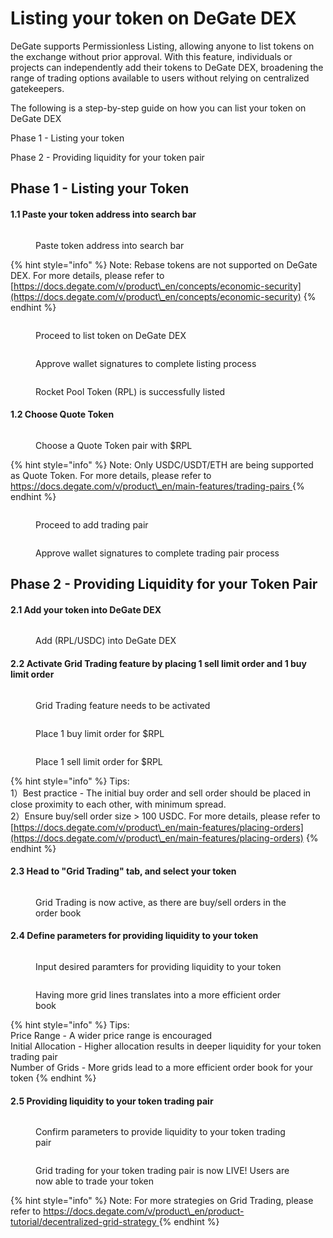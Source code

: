 # Listing your token on DeGate DEX

DeGate supports Permissionless Listing, allowing anyone to list tokens on the exchange without prior approval. With this feature, individuals or projects can independently add their tokens to DeGate DEX, broadening the range of trading options available to users without relying on centralized gatekeepers.

The following is a step-by-step guide on how you can list your token on DeGate DEX

Phase 1 - Listing your token

Phase 2 - Providing liquidity for your token pair

## Phase 1 - Listing your Token&#x20;

#### 1.1 Paste your token address into search bar

<figure><img src="../.gitbook/assets/image (34).png" alt=""><figcaption><p>Paste token address into search bar</p></figcaption></figure>



{% hint style="info" %}
Note: Rebase tokens are not supported on DeGate DEX. For more details, please refer to [https://docs.degate.com/v/product\_en/concepts/economic-security](https://docs.degate.com/v/product\_en/concepts/economic-security)
{% endhint %}

<figure><img src="../.gitbook/assets/image (35).png" alt=""><figcaption><p>Proceed to list token on DeGate DEX</p></figcaption></figure>

<figure><img src="../.gitbook/assets/image (37).png" alt=""><figcaption><p>Approve wallet signatures to complete listing process</p></figcaption></figure>

<figure><img src="../.gitbook/assets/image (39).png" alt=""><figcaption><p>Rocket Pool Token (RPL) is successfully listed</p></figcaption></figure>

#### 1.2 Choose Quote Token

<figure><img src="../.gitbook/assets/image (41).png" alt=""><figcaption><p>Choose a Quote Token  pair with $RPL</p></figcaption></figure>

{% hint style="info" %}
Note: Only USDC/USDT/ETH are being supported as Quote Token. For more details, please refer to [https://docs.degate.com/v/product\_en/main-features/trading-pairs ](https://docs.degate.com/v/product\_en/main-features/trading-pairs)
{% endhint %}

<figure><img src="../.gitbook/assets/image (42).png" alt=""><figcaption><p>Proceed to add trading pair</p></figcaption></figure>

<figure><img src="../.gitbook/assets/image (43).png" alt=""><figcaption><p>Approve wallet signatures to complete trading pair process</p></figcaption></figure>

## Phase 2 - Providing Liquidity for your Token Pair

#### 2.1 Add your token into DeGate DEX&#x20;

<figure><img src="../.gitbook/assets/image (44).png" alt=""><figcaption><p>Add (RPL/USDC) into DeGate DEX</p></figcaption></figure>

#### 2.2 Activate Grid Trading feature by placing 1 sell limit order and 1 buy limit order

<figure><img src="../.gitbook/assets/image (45).png" alt=""><figcaption><p>Grid Trading feature needs to be activated</p></figcaption></figure>

<figure><img src="../.gitbook/assets/image (46).png" alt=""><figcaption><p>Place 1 buy limit order for $RPL</p></figcaption></figure>

<figure><img src="../.gitbook/assets/image (47).png" alt=""><figcaption><p>Place 1 sell limit order for $RPL</p></figcaption></figure>

{% hint style="info" %}
Tips: \
1）Best practice - The initial buy order and sell order should be placed in close proximity to each other, with minimum spread.\
2）Ensure buy/sell order size > 100 USDC. For more details, please refer to [https://docs.degate.com/v/product\_en/main-features/placing-orders](https://docs.degate.com/v/product\_en/main-features/placing-orders)
{% endhint %}

#### 2.3 Head to "Grid Trading" tab, and select your token

<figure><img src="../.gitbook/assets/image (48).png" alt=""><figcaption><p>Grid Trading is now active, as there are buy/sell orders in the order book</p></figcaption></figure>

#### 2.4 Define parameters for providing liquidity to your token

<figure><img src="../.gitbook/assets/image (49).png" alt=""><figcaption><p>Input desired paramters for providing liquidity to your token</p></figcaption></figure>

<figure><img src="../.gitbook/assets/image (50).png" alt=""><figcaption><p>Having more grid lines translates into a more efficient order book</p></figcaption></figure>

{% hint style="info" %}
Tips:\
Price Range -  A wider price range is encouraged \
Initial Allocation - Higher allocation results in deeper liquidity for your token trading pair\
Number of Grids - More grids lead to a more efficient order book for your token
{% endhint %}

#### 2.5 Providing liquidity to your token trading pair

<figure><img src="../.gitbook/assets/image (51).png" alt=""><figcaption><p>Confirm parameters to provide liquidity to your token trading pair</p></figcaption></figure>

<figure><img src="../.gitbook/assets/image (52).png" alt=""><figcaption><p>Grid trading for your token trading pair is now LIVE! Users are now able to trade your token</p></figcaption></figure>

{% hint style="info" %}
Note: For more strategies on Grid Trading, please refer to [https://docs.degate.com/v/product\_en/product-tutorial/decentralized-grid-strategy ](https://docs.degate.com/v/product\_en/product-tutorial/decentralized-grid-strategy)
{% endhint %}
